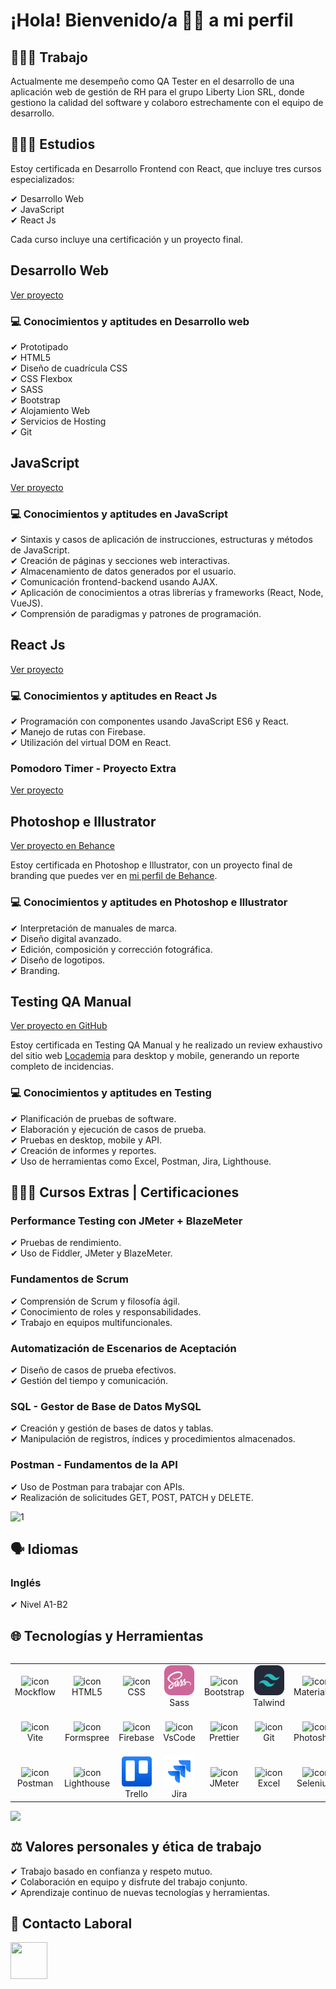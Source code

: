 # ¡Hola! Bienvenido/a 👋🏻 a mi perfil

## 👩🏻‍💻 Trabajo

Actualmente me desempeño como QA Tester en el desarrollo de una aplicación web de gestión de RH para el grupo Liberty Lion SRL, donde gestiono la calidad del software y colaboro estrechamente con el equipo de desarrollo.

## 👩🏻‍💻 Estudios

Estoy certificada en Desarrollo Frontend con React, que incluye tres cursos especializados:

✔ Desarrollo Web  
✔ JavaScript  
✔ React Js  

Cada curso incluye una certificación y un proyecto final.

## Desarrollo Web
[Ver proyecto](https://centro-de-medicina-estetica.netlify.app)

### 💻 Conocimientos y aptitudes en Desarrollo web

✔ Prototipado  
✔ HTML5  
✔ Diseño de cuadrícula CSS  
✔ CSS Flexbox  
✔ SASS  
✔ Bootstrap  
✔ Alojamiento Web  
✔ Servicios de Hosting  
✔ Git

## JavaScript
[Ver proyecto](https://salon-de-eventos.netlify.app)

### 💻 Conocimientos y aptitudes en JavaScript

✔ Sintaxis y casos de aplicación de instrucciones, estructuras y métodos de JavaScript.  
✔ Creación de páginas y secciones web interactivas.  
✔ Almacenamiento de datos generados por el usuario.  
✔ Comunicación frontend-backend usando AJAX.  
✔ Aplicación de conocimientos a otras librerías y frameworks (React, Node, VueJS).  
✔ Comprensión de paradigmas y patrones de programación.

## React Js
[Ver proyecto](https://tienda-de-arte.netlify.app)

### 💻 Conocimientos y aptitudes en React Js

✔ Programación con componentes usando JavaScript ES6 y React.  
✔ Manejo de rutas con Firebase.  
✔ Utilización del virtual DOM en React.  

### Pomodoro Timer - Proyecto Extra
[Ver proyecto](https://pomodoro-timer-24.netlify.app)

## Photoshop e Illustrator
[Ver proyecto en Behance](https://www.behance.net/gallery/172924185/Constructora-CEM/modules/977110031)

Estoy certificada en Photoshop e Illustrator, con un proyecto final de branding que puedes ver en [mi perfil de Behance](https://www.behance.net/carinabravo).

### 💻 Conocimientos y aptitudes en Photoshop e Illustrator

✔ Interpretación de manuales de marca.  
✔ Diseño digital avanzado.  
✔ Edición, composición y corrección fotográfica.  
✔ Diseño de logotipos.  
✔ Branding.

## Testing QA Manual
[Ver proyecto en GitHub](https://github.com/carinabravo/testing-tienda-locademia)

Estoy certificada en Testing QA Manual y he realizado un review exhaustivo del sitio web [Locademia](https://locademia.racingclub.com.ar/) para desktop y mobile, generando un reporte completo de incidencias.

### 💻 Conocimientos y aptitudes en Testing

✔ Planificación de pruebas de software.  
✔ Elaboración y ejecución de casos de prueba.  
✔ Pruebas en desktop, mobile y API.  
✔ Creación de informes y reportes.  
✔ Uso de herramientas como Excel, Postman, Jira, Lighthouse.

## 👩🏻‍💻 Cursos Extras | Certificaciones

### Performance Testing con JMeter + BlazeMeter

✔ Pruebas de rendimiento.  
✔ Uso de Fiddler, JMeter y BlazeMeter.

### Fundamentos de Scrum

✔ Comprensión de Scrum y filosofía ágil.  
✔ Conocimiento de roles y responsabilidades.  
✔ Trabajo en equipos multifuncionales.

### Automatización de Escenarios de Aceptación

✔ Diseño de casos de prueba efectivos.  
✔ Gestión del tiempo y comunicación.

### SQL - Gestor de Base de Datos MySQL

✔ Creación y gestión de bases de datos y tablas.  
✔ Manipulación de registros, índices y procedimientos almacenados.

### Postman - Fundamentos de la API

✔ Uso de Postman para trabajar con APIs.  
✔ Realización de solicitudes GET, POST, PATCH y DELETE.

![1](https://github.com/user-attachments/assets/73d528ab-5235-4bd6-b8e1-7b355396c1a8)

## 🗣 Idiomas

### Inglés

✔ Nivel A1-B2

## 🌐 Tecnologías y Herramientas

<div style="display: flex; align-items: flex-start; align: center">
    <table align="center">
    <tr>
    <td align="center"  width="96">
        <img src="https://github.com/carinabravo/carinabravo/assets/54654136/dc5b859d-f2cd-425f-87ff-6006fec640c3" alt="icon" width="48" height="48"/>
      <br>Mockflow
    </td>
    <td align="center"  width="96">
        <img src="https://skillicons.dev/icons?i=html" alt="icon" width="48" height="48"/>
      <br>HTML5
    </td>
    <td align="center" width="96">
        <img src="https://skillicons.dev/icons?i=css" alt="icon" width="48" height="48" />
      <br>CSS
    </td>
    <td align="center" width="96">
        <img src="https://github.com/tandpfun/skill-icons/blob/main/icons/Sass.svg" alt="icon" width="48" height="48"/>
      <br>Sass
    </td>
    <td align="center"  width="96">
        <img src="https://skillicons.dev/icons?i=bootstrap" alt="icon" width="48" height="48" />
      <br>Bootstrap
    </td>
  <td align="center"  width="96">
        <img src="https://raw.githubusercontent.com/tandpfun/skill-icons/main/icons/TailwindCSS-Dark.svg" alt="icon" width="48" height="48" />
      <br>Talwind
    </td>
<td align="center"  width="96">
        <img src="https://github.com/carinabravo/carinabravo/assets/54654136/b2c6db1f-67e3-4510-a757-249adecbaf60" alt="icon" width="50" height="50" />
      <br>Material UI
    </td>
    <td align="center" width="96">
        <img src="https://github.com/tandpfun/skill-icons/blob/main/icons/JavaScript.svg" alt="icon" width="45" height="45" />
      <br>JavaScript
    </td>
    <td align="center" width="96">
        <img src="https://techstack-generator.vercel.app/react-icon.svg" alt="icon" width="50" height="50" />
      <br>React
    </td>
    </tr>
  <tr>
   <td align="center" width="96">
        <img src="https://skillicons.dev/icons?i=vite" alt="icon" width="48" height="48" />
      <br>Vite
    </td>
      <td align="center" width="96">
        <img src="https://github.com/carinabravo/carinabravo/assets/54654136/73e7ddd2-515a-4535-b6f8-32aa5f9958d5" alt="icon" width="48" height="48" />
      <br>Formspree
    </td>
  <td align="center" width="96">
        <img src="https://skillicons.dev/icons?i=firebase" alt="icon" width="48" height="48" />
      <br>Firebase
    </td>
       <td align="center" width="96">
        <img src="https://skillicons.dev/icons?i=vscode" alt="icon" width="48" height="48" />
      <br>VsCode
     </td>
     <td align="center" width="96">
        <img src="https://github.com/carinabravo/carinabravo/assets/54654136/d80ad35f-f94e-4b6a-8c24-b51bba4e27ab" alt="icon" width="48" height="48" />
      <br>Prettier
     </td>
    <td align="center" width="96"> 
        <img src="https://user-images.githubusercontent.com/25181517/192108372-f71d70ac-7ae6-4c0d-8395-51d8870c2ef0.png" alt="icon" width="48" height="48" />
      <br>Git
    </td>
      <td align="center" width="96">
        <img src="https://skillicons.dev/icons?i=photoshop" alt="icon" width="48" height="48" />
      <br>Photoshop
    </td>
  <td align="center" width="96">
        <img src="https://raw.githubusercontent.com/tandpfun/skill-icons/main/icons/Illustrator.svg" alt="icon" width="48" height="48" />
      <br>Illustrator
    </td>
  <td align="center" width="96">
        <img src="https://github.com/carinabravo/carinabravo/assets/54654136/9c32d02f-ef06-4083-9faf-49a0debbd2eb" alt="icon"  width="48" height="48" />
      <br>Behance
     </td>
    </tr>
  <tr>
      <td align="center" width="96">
        <img src="https://skillicons.dev/icons?i=postman"  alt="icon" width="48" height="48" />
      <br>Postman
        </td>
 <td align="center" width="96">
        <img src="https://github.com/carinabravo/carinabravo/assets/54654136/314233d0-fbd1-4558-a0dd-7a3a17e52910" alt="icon" width="48" height="48" />
      <br>Lighthouse
        </td>
      <td align="center" width="96">
        <img src="https://raw.githubusercontent.com/devicons/devicon/master/icons/trello/trello-original.svg" alt="icon" width="48" height="48" />
      <br>Trello
        </td>
 <td align="center" width="96">
        <img src="https://raw.githubusercontent.com/devicons/devicon/master/icons/jira/jira-original.svg" alt="icon" width="48" height="48" />
      <br>Jira
     </td>
<td align="center" width="96">
        <img src="https://github.com/carinabravo/carinabravo/assets/54654136/ba2bb9a5-0f0e-4e9b-807e-681965062732" alt="icon"width="45" height="45" />
      <br>JMeter
    </td>
 <td align="center" width="96">
    <img src="https://cdn2.iconfinder.com/data/icons/metro-ui-icon-set/512/Excel_15.png" alt="icon" width="48" height="48" />
      <br>Excel
    </td>
 <td align="center" width="96">
        <img src="https://github.com/carinabravo/carinabravo/assets/54654136/47cba1a2-6798-4095-b527-05ba329319d6" alt="icon" width="45" height="45" />
      <br>Selenium
    </td>
<td align="center" width="96">
    <img src="https://github.com/carinabravo/carinabravo/assets/54654136/1306296a-1fa9-4aca-8a57-7d8319949039" alt="icon" width="48" height="48" />
      <br>SQL
    </td>
   <td align="center" width="96">
    <img src="https://www.pngfind.com/pngs/m/74-744138_mysql-logo-png-mysql-transparent-png.png" alt="icon" width="48" height="48" />
      <br>MySQL
    </td>
  </tr>
 </table>
<br><br>
</div>
  <div style="display: flex; align-items: flex-start; align: center">
   <td align="center">
        <img src="https://github.com/carinabravo/carinabravo/assets/54654136/1b46a2f6-0931-4a25-b9ce-a71e7efc987f"/>
    </td>
 </div>

## ⚖️ Valores personales y ética de trabajo

✔ Trabajo basado en confianza y respeto mutuo.  
✔ Colaboración en equipo y disfrute del trabajo conjunto.  
✔ Aprendizaje continuo de nuevas tecnologías y herramientas.

## 📲 Contacto Laboral

<p align="left">
<a href="https://www.linkedin.com/in/carina-bravo/" target="blank"><img align="center" src="https://github.com/carinabravo/carinabravo/assets/54654136/9a4d14bb-8ff0-48ca-9224-20b9f11dde1c" height="59" width="59"/></a>
</p>









